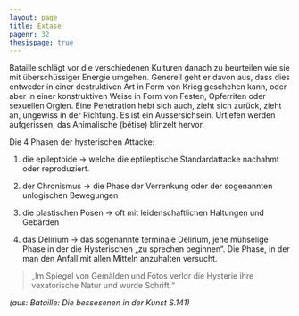 ```yaml
---
layout: page
title: Extase
pagenr: 32
thesispage: true
---
```


Bataille schlägt vor die verschiedenen Kulturen danach zu beurteilen wie sie mit überschüssiger Energie umgehen. Generell geht er davon aus, dass dies entweder in einer destruktiven Art in Form von Krieg geschehen kann, oder aber in einer konstruktiven Weise in Form von Festen, Opferriten oder sexuellen Orgien.
Eine Penetration hebt sich auch, zieht sich zurück, zieht an, ungewiss in der Richtung. Es ist ein Aussersichsein. Urtiefen werden aufgerissen, das Animalische (bêtise) blinzelt hervor.

Die 4 Phasen der hysterischen Attacke:

1. die epileptoide -> welche die eptileptische Standardattacke nachahmt oder reproduziert.

2. der Chronismus -> die Phase der Verrenkung oder der sogenannten unlogischen Bewegungen

3. die plastischen Posen -> oft mit leidenschaftlichen Haltungen und Gebärden

4. das Delirium -> das sogenannte terminale Delirium, jene mühselige Phase in der die Hysterischen „zu sprechen beginnen“. Die Phase, in der man den Anfall mit allen Mitteln anzuhalten versucht.

>„Im Spiegel von Gemälden und Fotos verlor die Hysterie ihre vexatorische Natur und wurde Schrift.“

*(aus: Bataille: Die bessesenen in der Kunst S.141)*
